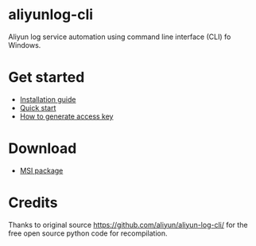 # aliyunlog-cli
Aliyun log service automation using command line interface (CLI) fo Windows.

# Get started
- [Installation guide](https://github.com/kokleong98/aliyunlog-cli/blob/master/docs/install.md)
- [Quick start](https://github.com/kokleong98/aliyunlog-cli/blob/master/docs/quick.md)
- [How to generate access key](https://github.com/kokleong98/aliyunlog-cli/blob/master/docs/access.md)

# Download 
- [MSI package](https://github.com/kokleong98/aliyunlog-cli/releases)

# Credits
Thanks to original source https://github.com/aliyun/aliyun-log-cli/ for the free open source python code for recompilation.
